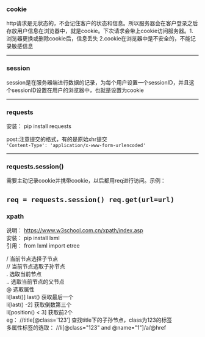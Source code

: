 ### cookie
http请求是无状态的，不会记住客户的状态和信息。所以服务器会在客户登录之后存放用户信息在浏览器中，就是cookie。下次请求会带上cookie访问服务器。1. 浏览器更换或删除cookie后，信息丢失 2.cookie在浏览器中是不安全的，不能记录敏感信息

---
### session
session是在服务器端进行数据的记录，为每个用户设置一个sessionID，并且这个sessionID设置在用户的浏览器中，也就是设置为cookie

---
### requests
安装： pip install requests  

post:注意提交的格式，有的是原始xhr提交  
`
    'Content-Type': 'application/x-www-form-urlencoded'
`

---
### requests.session()
需要主动记录cookie并携带cookie，以后都用req进行访问。示例：

`
req = requests.session()
req.get(url=url)
`
---

### xpath
说明： https://www.w3school.com.cn/xpath/index.asp  
安装： pip install lxml  
引用： from lxml import etree  

/ 当前节点选择子节点  
// 当前节点选取子孙节点  
. 选取当前节点  
.. 选取当前节点的父节点  
@ 选取属性  
li[last()] last() 获取最后一个  
li[last() -2] 获取倒数第三个  
li[position() < 3] 获取前2个  
eg： //title[@class='123'] 查找title下的子孙节点，class为123的标签  
多属性标签的选取： //li[@class="123" and @name="1"]/a/@href  



